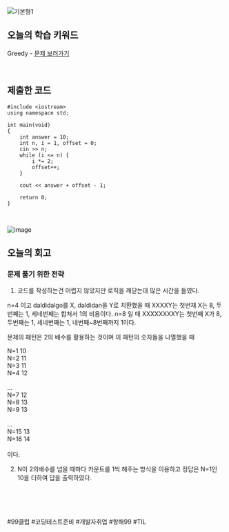 

![기본형1](https://github.com/user-attachments/assets/a6845a3b-4e99-41e5-aec6-07d8ba0dd0d5)

## 오늘의 학습 키워드
Greedy - [문제 보러가기](https://www.acmicpc.net/problem/31926)
  
<br>


## 제출한 코드
```
#include <iostream>
using namespace std;

int main(void)
{
    int answer = 10;
    int n, i = 1, offset = 0;
    cin >> n;
    while (i <= n) {
        i *= 2;
        offset++;
    }

    cout << answer + offset - 1;

    return 0;
}
```

<br>

![image](https://github.com/user-attachments/assets/6ca27c99-c5ad-4415-be31-bd5bf75a6c2a)


## 오늘의 회고
### 문제 풀기 위한 전략
1. 코드를 작성하는건 어렵지 않았지만 로직을 깨닫는데 많은 시간을 들였다.

n=4 이고 daldidalgo를 X, daldidan을 Y로 치환했을 때
XXXXY는 첫번재 X는 8, 두번째는 1, 세네번째는 합쳐서 1의 비용이다.
n=8 일 때
XXXXXXXXY는 첫번째 X가 8, 두번째는 1, 세네번째는 1, 네번째~8번째까지 1이다.

문제의 패턴은 2의 배수를 활용하는 것이며 이 패턴의 숫자들을 나열했을 때

N=1  10<br> 
N=2  11<br> 
N=3  11<br> 
N=4  12<br> 
<br> 
...
<br> 
N=7  12<br> 
N=8  13<br> 
N=9  13<br> 
<br> 
...
<br> 
N=15  13<br> 
N=16  14<br> 
<br> 
이다.

2. N이 2의배수를 넘을 때마다 카운트를 1씩 해주는 방식을 이용하고 정답은 N=1인 10을 더하여 답을 출력하였다.

<br>    
<br>
<br>
<br>
#99클럽 #코딩테스트준비 #개발자취업 #항해99 #TIL
